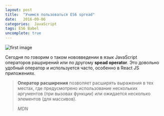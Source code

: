```yaml
---
layout: post
title:  "Учимся пользоваться ES6 spread"
date:   2016-09-06
categories:  JavaScript
tags: ES6 Babel
uncomplete: true
---
```


![first image](https://blog.codepen.io/wp-content/uploads/2015/05/babel.png)

Сегодня по говорим о таком нововведении в язык JavaScript операторов рашрирений или по другому **spead operator**. 
Это довольно удобный оператор и используется часто, особенно в React JS приложениях. 

>**Оператор расширения** позволяет расширять выражения в тех местах, где предусмотрено использование 
>нескольких аргументов (при вызовах функции) или ожидается несколько элементов (для массивов).
>
>*MDN*

